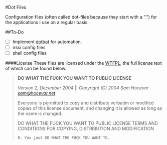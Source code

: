#Dot Files

Configuration files (often called dot-files because they start with a ".") for the applications I use on a regular basis.

##To-Do
* [ ] Implement [dotbot](https://github.com/anishathalye/dotbot) for automation.
* [ ] irssi config files
* [ ] shell config files

####License
These files are licensed under the [WTFPL](http://www.wtfpl.net/), the full
license text of which can be found below.

> **DO WHAT THE FUCK YOU WANT TO PUBLIC LICENSE**
>
> _Version 2, December 2004_ || 
> _Copyright (C) 2004 Sam Hocevar <sam@hocevar.net>_
>
> Everyone is permitted to copy and distribute verbatim or modified 
> copies of this license document, and changing it is allowed as long 
> as the name is changed. 
>
> DO WHAT THE FUCK YOU WANT TO PUBLIC LICENSE 
> TERMS AND CONDITIONS FOR COPYING, DISTRIBUTION AND MODIFICATION 
>
>     0. You just DO WHAT THE FUCK YOU WANT TO.

